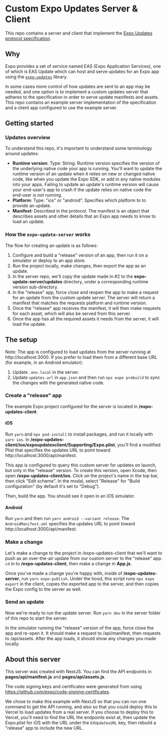 # Custom Expo Updates Server & Client

This repo contains a server and client that implement the [Expo Updates protocol specification](https://docs.expo.dev/technical-specs/expo-updates-0).

## Why

Expo provides a set of service named EAS (Expo Application Services), one of which is EAS Update which can host and serve updates for an Expo app using the [`expo-updates`](https://github.com/expo/expo/tree/main/packages/expo-updates) library.

In some cases more control of how updates are sent to an app may be needed, and one option is to implement a custom updates server that adheres to the specification in order to serve update manifests and assets. This repo contains an example server implementation of the specification and a client app configured to use the example server.

## Getting started

### Updates overview

To understand this repo, it's important to understand some terminology around updates:

- **Runtime version**: Type: String. Runtime version specifies the version of the underlying native code your app is running. You'll want to update the runtime version of an update when it relies on new or changed native code, like when you update the Expo SDK, or add in any native modules into your apps. Failing to update an update's runtime version will cause your end-user's app to crash if the update relies on native code the end-user is not running.
- **Platform**: Type: "ios" or "android". Specifies which platform to to provide an update.
- **Manifest**: Described in the protocol. The manifest is an object that describes assets and other details that an Expo app needs to know to load an update.

### How the `expo-update-server` works

The flow for creating an update is as follows:

1. Configure and build a "release" version of an app, then run it on a simulator or deploy to an app store.
2. Run the project locally, make changes, then export the app as an update.
3. In the server repo, we'll copy the update made in #2 to the **expo-update-server/updates** directory, under a corresponding runtime version sub-directory.
4. In the "release" app, force close and reopen the app to make a request for an update from the custom update server. The server will return a manifest that matches the requests platform and runtime version.
5. Once the "release" app receives the manifest, it will then make requests for each asset, which will also be served from this server.
6. Once the app has all the required assets it needs from the server, it will load the update.

## The setup

Note: The app is configured to load updates from the server running at http://localhost:3000. If you prefer to load them from a different base URL (for example, in an Android emulator):
1. Update `.env.local` in the server.
2. Update `updates.url` in `app.json` and then run `npx expo prebuild` to sync the changes with the generated native code.

### Create a "release" app

The example Expo project configured for the server is located in **/expo-updates-client**.

#### iOS

Run `yarn` and `npx pod-install` to install packages, and run it locally with `yarn ios`. In **/expo-updates-client/ios/expoupdatesclient/Supporting/Expo.plist**, you'll find a modified Plist that specifies the updates URL to point toward http://localhost:3000/api/manifest.

This app is configured to query this custom server for updates on launch, but only in the "release" version. To create this version, open Xcode, then open **/expo-updates-client/ios**. Click on the project's name in the top bar, then click "Edit scheme". In the modal, select "Release" for "Build configuration" (by default it's set to "Debug").

Then, build the app. You should see it open in an iOS simulator.

#### Android

Run `yarn` and then run `yarn android --variant release`. The `AndroidManifest.xml` specifies the updates URL to point toward http://localhost:3000/api/manifest.

### Make a change

Let's make a change to the project in /expo-updates-client that we'll want to push as an over-the-air update from our custom server to the "release" app. `cd` in to **/expo-updates-client**, then make a change in **App.js**.

Once you've made a change you're happy with, inside of **/expo-updates-server**, run `yarn expo-publish`. Under the hood, this script runs `npx expo export` in the client, copies the exported app to the server, and then copies the Expo config to the server as well.

### Send an update

Now we're ready to run the update server. Run `yarn dev` in the server folder of this repo to start the server.

In the simulator running the "release" version of the app, force close the app and re-open it. It should make a request to /api/manifest, then requests to /api/assets. After the app loads, it should show any changes you made locally.

## About this server

This server was created with NextJS. You can find the API endpoints in **pages/api/manifest.js** and **pages/api/assets.js**.

The code signing keys and certificates were generated from using https://github.com/expo/code-signing-certificates.

We chose to make this example with NextJS so that you can run one command to get the API running, and also so that you could deploy this to Vercel to load updates from a real server. If you choose to deploy this to Vercel, you'll need to find the URL the endpoints exist at, then update the Expo.plist for iOS with the URL under the `EXUpdatesURL` key, then rebuild a "release" app to include the new URL.
